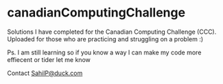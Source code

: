 # canadianComputingChallenge
Solutions I have completed for the Canadian Computing Challenge (CCC). Uploaded for those who are practicing and struggling on a problem :)

Ps. I am still learning so if you know a way I can make my code more effiecent or tider let me know

Contact SahilP@duck.com
